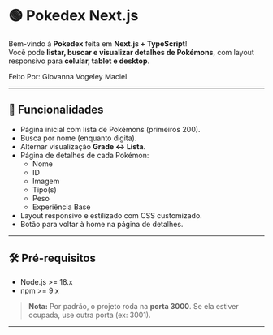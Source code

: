 # 🟢 Pokedex Next.js

Bem-vindo à **Pokedex** feita em **Next.js + TypeScript**!  
Você pode **listar, buscar e visualizar detalhes de Pokémons**, com layout responsivo para **celular, tablet e desktop**.

Feito Por: Giovanna Vogeley Maciel

---

## 🔹 Funcionalidades

- Página inicial com lista de Pokémons (primeiros 200).  
- Busca por nome (enquanto digita).  
- Alternar visualização **Grade ↔ Lista**.  
- Página de detalhes de cada Pokémon:  
  - Nome  
  - ID  
  - Imagem  
  - Tipo(s)  
  - Peso  
  - Experiência Base  
- Layout responsivo e estilizado com CSS customizado.  
- Botão para voltar à home na página de detalhes.

---

## 🛠 Pré-requisitos

- Node.js >= 18.x  
- npm >= 9.x  

> **Nota:** Por padrão, o projeto roda na **porta 3000**. Se ela estiver ocupada, use outra porta (ex: 3001).

---